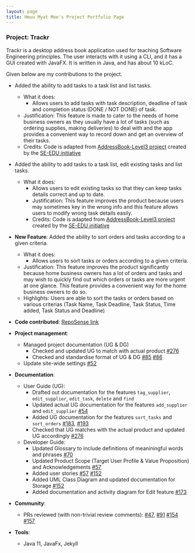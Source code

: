 ```yaml
---
layout: page
title: Hmuu Myat Moe's Project Portfolio Page
---
```


### Project: Trackr

Trackr is a desktop address book application used for teaching Software Engineering principles.
The user interacts with it using a CLI, and it has a GUI created with JavaFX. It is written in Java, and has about 10 kLoC.

Given below are my contributions to the project.

* Added the ability to add tasks to a task list and list tasks.
    * What it does:
      * Allows users to add tasks with task description, deadline of task and completion status (DONE / NOT DONE) of task.
    * Justification: This feature is made to cater to the needs of home business owners as they usually have a lot of tasks (such as ordering supplies, making deliveries) to deal with
      and the app provides a convenient way to record down and get an overview of their tasks.
    * Credits: Code is adapted from [AddressBook-Level3 project](https://github.com/nus-cs2103-AY2223S2/tp) created by the [SE-EDU initiative](https://se-education.org)


* Added the ability to add tasks to a task list, edit existing tasks and list tasks.
  * What it does:
    * Allows users to edit existing tasks so that they can keep tasks details correct and up to date.
    * Justification: This feature improves the product because users may sometimes key in the wrong info 
    and this feature allows users to modify wrong task details easily.
    * Credits: Code is adapted from [AddressBook-Level3 project](https://github.com/nus-cs2103-AY2223S2/tp) created by the [SE-EDU initiative](https://se-education.org)


* **New Feature**: Added the ability to sort orders and tasks according to a given criteria.
  * What it does:
    * Allows users to sort tasks or orders according to a given criteria.
  * Justification: This feature improves the product significantly because home business owners has a lot of orders and tasks
    and may wish to quickly find out which orders or tasks are more urgent at one glance. 
    This feature provides a convenient way for the home business owners to do so.
  * Highlights: Users are able to sort the tasks or orders based on various criterias (Task Name, Task Deadline, Task Status, Time added, Task Status and Deadline)

* **Code contributed**: [RepoSense link](https://nus-cs2103-ay2223s2.github.io/tp-dashboard/?search=hmuumyatmoe&breakdown=true)

* **Project management**:
    * Managed project documentation (UG & DG)
      * Checked and updated UG to match with actual product [\#276]()
      * Checked and standardise format of UG & DG [\#85]() [\#86]()
    * Update site-wide settings [#52]()


* **Documentation**:
    * User Guide (UG):
        * Drafted out documentation for the features `tag_supplier`, `edit_supplier`, `edit_task`, `delete` and `find`
        * Updated actual UG documentation for the features `add_supplier` and `edit_supplier` [\#54]()
        * Added UG documentation for the features `sort_tasks` and `sort_orders` [\#183](), [\#193]()
        * Checked that UG matches with the actual product and updated UG accordingly [\#276]()
    * Developer Guide:
      * Updated Glossary to include definitions of meaniningful words and phrases [\#70]()
      * Updated Product Scope (Target User Profile & Value Proposition) and Acknowledgements [\#57]()
      * Added user stories [\#57]() [\#152]()
      * Added UML Class Diagram and updated documentation for Storage [\#152]()
      * Added documentation and activity diagram for Edit feature [\#173]()


* **Community**:
    * PRs reviewed (with non-trivial review comments): [\#47](https://github.com/AY2223S2-CS2103T-W15-2/tp/pull/47), [\#91](https://github.com/AY2223S2-CS2103T-W15-2/tp/pull/91) [\#154](https://github.com/AY2223S2-CS2103T-W15-2/tp/pull/154) [\#157](https://github.com/AY2223S2-CS2103T-W15-2/tp/pull/157)

* **Tools**:
    * Java 11, JavaFx, Jekyll

